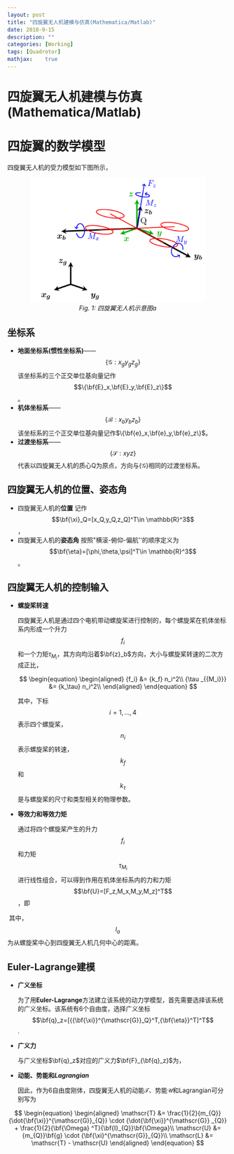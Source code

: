 ```yaml
---
layout: post
title: "四旋翼无人机建模与仿真(Mathematica/Matlab)"
date: 2018-9-15
description: ""
categories: [Working]
tags: [Quadrotor]
mathjax:    true
---
```


# 四旋翼无人机建模与仿真(Mathematica/Matlab)

# 四旋翼的数学模型
四旋翼无人机的受力模型如下图所示，

<p align="center">
	<img src="\media\image\Quad_FM.png" width="400">
    <br>
    <em>Fig. 1: 四旋翼无人机示意图a</em>
</p>



## 坐标系

- **地面坐标系(惯性坐标系)**——$$\{\mathscr{G}:x_{g}y_{g}z_{g}\}$$
   该坐标系的三个正交单位基向量记作$$\{\bf{E}_x,\bf{E}_y,\bf{E}_z\}$$。
- **机体坐标系**——$$\{\mathscr{B}:x_{b}y_{b}z_{b}\}$$
   该坐标系的三个正交单位基向量记作$\{\bf{e}_x,\bf{e}_y,\bf{e}_z\}$。
- **过渡坐标系**——$$\{\mathscr{S}:xyz\}$$
   代表以四旋翼无人机的质心Q为原点，方向与$\{\mathscr{G}\}$相同的过渡坐标系。

## 四旋翼无人机的位置、姿态角

- 四旋翼无人机的**位置**
    记作$$\bf{\xi}_Q=[x_Q,y_Q,z_Q]^T\in \mathbb{R}^3$$，
- 四旋翼无人机的**姿态角**
   按照"横滚-俯仰-偏航''的顺序定义为$$\bf{\eta}=[\phi,\theta,\psi]^T\in \mathbb{R}^3$$。

## 四旋翼无人机的控制输入

- **螺旋桨转速**

  四旋翼无人机是通过四个电机带动螺旋桨进行控制的，每个螺旋桨在机体坐标系内形成一个升力$$f_i$$和一个力矩${\tau _{{M_i}}}$，其方向均沿着$\bf{z}_b$方向，大小与螺旋桨转速的二次方成正比，

  $$
  \begin{equation}
  \begin{aligned}
  {f_i} &= {k_f} n_i^2\\
  {\tau _{{M_i}}} &= {k_\tau} n_i^2\\
  \end{aligned}
  \end{equation}
  $$

  其中，下标$$i=1,...,4$$表示四个螺旋桨，$$n_i$$表示螺旋桨的转速，$$k_f$$和$$k_{\tau}$$是与螺旋桨的尺寸和类型相关的物理参数。

- **等效力和等效力矩**

   通过将四个螺旋桨产生的升力$$f_i$$和力矩$${\tau _{{M_i}}}$$进行线性组合，可以得到作用在机体坐标系内的力和力矩$$\bf{U}=[F_z,M_x,M_y,M_z]^T$$，即



​	其中，$$l_a$$为从螺旋桨中心到四旋翼无人机几何中心的距离。

## Euler-Lagrange建模

- **广义坐标**

  为了用**Euler-Lagrange**方法建立该系统的动力学模型，首先需要选择该系统的广义坐标。该系统有6个自由度，选择广义坐标$$\bf{q}_z=[{{\bf{\xi}}^{\mathscr{G}}_Q}^T,{\bf{\eta}}^T]^T$$.

- **广义力**

  与广义坐标$\bf{q}_z$对应的广义力$\bf{F}_{\bf{q}_z}$为，







- **动能、势能和*Lagrangian***

  因此，作为6自由度刚体，四旋翼无人机的动能$\mathscr{T}$、势能$\mathscr{U}​$和Lagrangian可分别写为

$$
\begin{equation}
\begin{aligned}
\mathscr{T} &= \frac{1}{2}{m_{Q}}{\dot{\bf{\xi}}^{\mathscr{G}}_{Q}} \cdot {\dot{\bf{\xi}}^{\mathscr{G}} _{Q}} + \frac{1}{2}{\bf{\Omega} ^T}{\bf{I}_{Q}}\bf{\Omega}\\
\mathscr{U} &= {m_{Q}}\bf{g} \cdot {\bf{\xi}^{\mathscr{G}}_{Q}}\\
\mathscr{L} &= \mathscr{T} - \mathscr{U}
\end{aligned}
\end{equation}
$$


